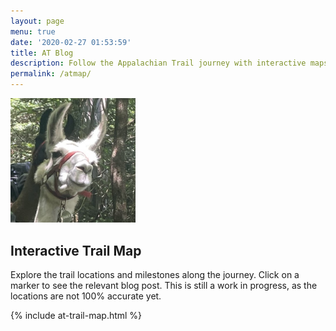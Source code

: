 ```yaml
---
layout: page
menu: true
date: '2020-02-27 01:53:59'
title: AT Blog
description: Follow the Appalachian Trail journey with interactive maps and trail updates.
permalink: /atmap/
---
```


<img class="img-thumbnail" src="/assets/img/uploads/IMG_6994_Original.jpg" alt="Appalachian Trail Hiker" width="200">


## Interactive Trail Map

Explore the trail locations and milestones along the journey. Click on a marker to see the relevant blog post. This is still a work in progress, as the locations are not 100% accurate yet.

{% include at-trail-map.html %}
